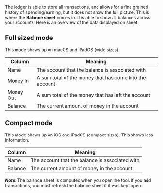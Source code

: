 The ledger is able to store all transactions, and allows for a fine grained history of spending/earning, but it does not show the full picture. This is where the **Balance sheet** comes in. It is able to show all balances across your accounts. Here is an overview of the data displayed on sheet:

## Full sized mode
This mode shows up on macOS and iPadOS (wide sizes).

| Column    | Meaning                                                 |
| --------- | ------------------------------------------------------- |
| Name      | The account that the balance is associated with         |
| Money In  | A sum total of the money that has come into the account |
| Money Out | A sum total of the money that has left the account      |
| Balance   | The current amount of money in the account              |
## Compact mode
This mode shows up on iOS and iPadOS (compact sizes). This shows less information. 

| Column  | Meaning                                         |
| ------- | ----------------------------------------------- |
| Name    | The account that the balance is associated with |
| Balance | The current amount of money in the account      |

***Note***: The balance sheet is computed when you open the tool. If you add transactions, you must refresh the balance sheet if it was kept open. 